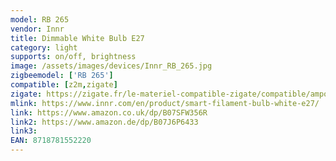 ```yaml
---
model: RB 265
vendor: Innr
title: Dimmable White Bulb E27
category: light
supports: on/off, brightness
image: /assets/images/devices/Innr_RB_265.jpg
zigbeemodel: ['RB 265']
compatible: [z2m,zigate]
zigate: https://zigate.fr/le-materiel-compatible-zigate/compatible/ampoulee27innrblanc
mlink: https://www.innr.com/en/product/smart-filament-bulb-white-e27/
link: https://www.amazon.co.uk/dp/B07SFW356R
link2: https://www.amazon.de/dp/B07J6P6433
link3: 
EAN: 8718781552220
---
```

